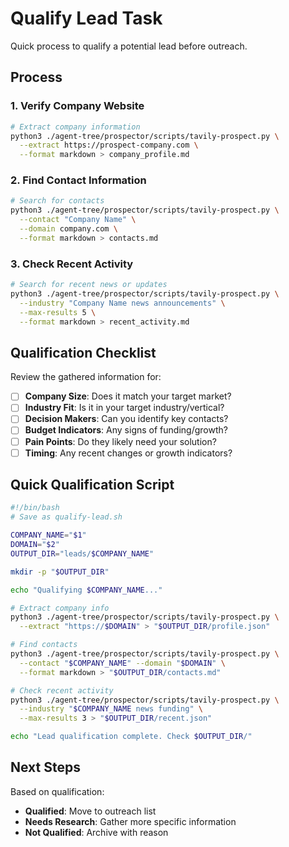 # Qualify Lead Task

Quick process to qualify a potential lead before outreach.

## Process

### 1. Verify Company Website
```bash
# Extract company information
python3 ./agent-tree/prospector/scripts/tavily-prospect.py \
  --extract https://prospect-company.com \
  --format markdown > company_profile.md
```

### 2. Find Contact Information
```bash
# Search for contacts
python3 ./agent-tree/prospector/scripts/tavily-prospect.py \
  --contact "Company Name" \
  --domain company.com \
  --format markdown > contacts.md
```

### 3. Check Recent Activity
```bash
# Search for recent news or updates
python3 ./agent-tree/prospector/scripts/tavily-prospect.py \
  --industry "Company Name news announcements" \
  --max-results 5 \
  --format markdown > recent_activity.md
```

## Qualification Checklist

Review the gathered information for:

- [ ] **Company Size**: Does it match your target market?
- [ ] **Industry Fit**: Is it in your target industry/vertical?
- [ ] **Decision Makers**: Can you identify key contacts?
- [ ] **Budget Indicators**: Any signs of funding/growth?
- [ ] **Pain Points**: Do they likely need your solution?
- [ ] **Timing**: Any recent changes or growth indicators?

## Quick Qualification Script

```bash
#!/bin/bash
# Save as qualify-lead.sh

COMPANY_NAME="$1"
DOMAIN="$2"
OUTPUT_DIR="leads/$COMPANY_NAME"

mkdir -p "$OUTPUT_DIR"

echo "Qualifying $COMPANY_NAME..."

# Extract company info
python3 ./agent-tree/prospector/scripts/tavily-prospect.py \
  --extract "https://$DOMAIN" > "$OUTPUT_DIR/profile.json"

# Find contacts
python3 ./agent-tree/prospector/scripts/tavily-prospect.py \
  --contact "$COMPANY_NAME" --domain "$DOMAIN" \
  --format markdown > "$OUTPUT_DIR/contacts.md"

# Check recent activity
python3 ./agent-tree/prospector/scripts/tavily-prospect.py \
  --industry "$COMPANY_NAME news funding" \
  --max-results 3 > "$OUTPUT_DIR/recent.json"

echo "Lead qualification complete. Check $OUTPUT_DIR/"
```

## Next Steps

Based on qualification:
- **Qualified**: Move to outreach list
- **Needs Research**: Gather more specific information
- **Not Qualified**: Archive with reason